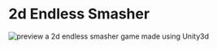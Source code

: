 # 2d Endless Smasher
![preview](https://i.imgur.com/rQEqNCB.png)
a 2d endless smasher game made using Unity3d

